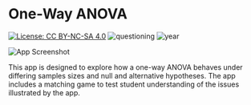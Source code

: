 # One-Way ANOVA

[![License: CC BY-NC-SA 4.0](https://img.shields.io/badge/License-CC%20BY--NC--SA%204.0-lightgrey.svg)](https://creativecommons.org/licenses/by-nc-sa/4.0/) ![questioning](https://img.shields.io/badge/lifecycle-questioning-blue) ![year](https://img.shields.io/badge/year-2017-lightgrey)

![App Screenshot](https://sites.psu.edu/shinyapps/files/2018/12/cad77ce675c9166cf39f29644a0cf0eb8c74bdec-oneway-qnpsm7.png)

This app is designed to explore how a one-way ANOVA behaves under differing samples sizes and null and alternative hypotheses. The app includes a matching game to test student understanding of the issues illustrated by the app.
